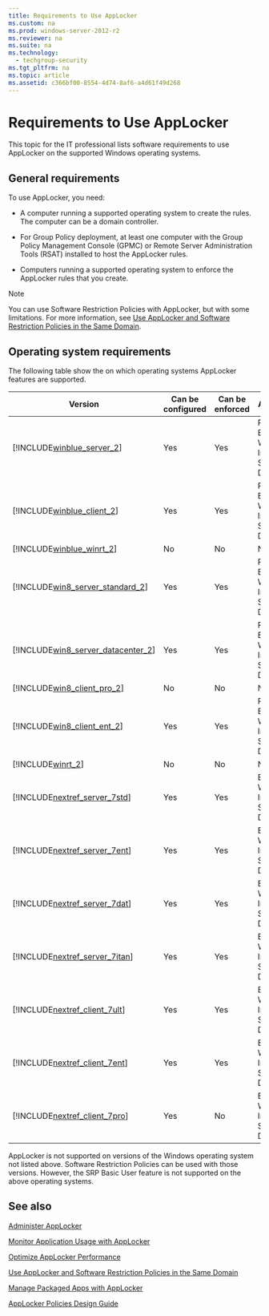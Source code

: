 ```yaml
---
title: Requirements to Use AppLocker
ms.custom: na
ms.prod: windows-server-2012-r2
ms.reviewer: na
ms.suite: na
ms.technology: 
  - techgroup-security
ms.tgt_pltfrm: na
ms.topic: article
ms.assetid: c366bf00-8554-4d74-8af6-a4d61f49d268
---
```

# Requirements to Use AppLocker
This topic for the IT professional lists software requirements to use AppLocker on the supported Windows operating systems.

## General requirements
To use AppLocker, you need:

-   A computer running a supported operating system to create the rules. The computer can be a domain controller.

-   For Group Policy deployment, at least one computer with the Group Policy Management Console \(GPMC\) or Remote Server Administration Tools \(RSAT\) installed to host the AppLocker rules.

-   Computers running a supported operating system to enforce the AppLocker rules that you create.

> [!NOTE]
> You can use Software Restriction Policies with AppLocker, but with some limitations. For more information, see [Use AppLocker and Software Restriction Policies in the Same Domain](Use-AppLocker-and-Software-Restriction-Policies-in-the-Same-Domain.md).

## Operating system requirements
The following table show the on which operating systems AppLocker features are supported.

|Version|Can be configured|Can be enforced|Available rules|Notes|
|-----------|---------------------|-------------------|-------------------|---------|
|[!INCLUDE[winblue_server_2](includes/winblue_server_2_md.md)]|Yes|Yes|Packaged apps<br />Executable<br />Windows Installer<br />Script<br />DLL||
|[!INCLUDE[winblue_client_2](includes/winblue_client_2_md.md)]|Yes|Yes|Packaged apps<br />Executable<br />Windows Installer<br />Script<br />DLL|Only the Enterprise edition supports AppLocker|
|[!INCLUDE[winblue_winrt_2](includes/winblue_winrt_2_md.md)]|No|No|NA||
|[!INCLUDE[win8_server_standard_2](includes/win8_server_standard_2_md.md)]|Yes|Yes|Packaged apps<br />Executable<br />Windows Installer<br />Script<br />DLL||
|[!INCLUDE[win8_server_datacenter_2](includes/win8_server_datacenter_2_md.md)]|Yes|Yes|Packaged apps<br />Executable<br />Windows Installer<br />Script<br />DLL||
|[!INCLUDE[win8_client_pro_2](includes/win8_client_pro_2_md.md)]|No|No|NA||
|[!INCLUDE[win8_client_ent_2](includes/win8_client_ent_2_md.md)]|Yes|Yes|Packaged apps<br />Executable<br />Windows Installer<br />Script<br />DLL||
|[!INCLUDE[winrt_2](includes/winrt_2_md.md)]|No|No|NA||
|[!INCLUDE[nextref_server_7std](includes/nextref_server_7std_md.md)]|Yes|Yes|Executable<br />Windows Installer<br />Script<br />DLL|Packaged app rules will not be enforced.|
|[!INCLUDE[nextref_server_7ent](includes/nextref_server_7ent_md.md)]|Yes|Yes|Executable<br />Windows Installer<br />Script<br />DLL|Packaged app rules will not be enforced.|
|[!INCLUDE[nextref_server_7dat](includes/nextref_server_7dat_md.md)]|Yes|Yes|Executable<br />Windows Installer<br />Script<br />DLL|Packaged app rules will not be enforced.|
|[!INCLUDE[nextref_server_7itan](includes/nextref_server_7itan_md.md)]|Yes|Yes|Executable<br />Windows Installer<br />Script<br />DLL|Packaged app rules will not be enforced.|
|[!INCLUDE[nextref_client_7ult](includes/nextref_client_7ult_md.md)]|Yes|Yes|Executable<br />Windows Installer<br />Script<br />DLL|Packaged app rules will not be enforced.|
|[!INCLUDE[nextref_client_7ent](includes/nextref_client_7ent_md.md)]|Yes|Yes|Executable<br />Windows Installer<br />Script<br />DLL|Packaged app rules will not be enforced.|
|[!INCLUDE[nextref_client_7pro](includes/nextref_client_7pro_md.md)]|Yes|No|Executable<br />Windows Installer<br />Script<br />DLL|No AppLocker rules are enforced.|

AppLocker is not supported on versions of the Windows operating system not listed above. Software Restriction Policies can be used with those versions. However, the SRP Basic User feature is not supported on the above operating systems.

## See also
[Administer AppLocker](Administer-AppLocker.md)

[Monitor Application Usage with AppLocker](Monitor-Application-Usage-with-AppLocker.md)

[Optimize AppLocker Performance](Optimize-AppLocker-Performance.md)

[Use AppLocker and Software Restriction Policies in the Same Domain](Use-AppLocker-and-Software-Restriction-Policies-in-the-Same-Domain.md)

[Manage Packaged Apps with AppLocker](Manage-Packaged-Apps-with-AppLocker.md)

[AppLocker Policies Design Guide](AppLocker-Policies-Design-Guide.md)


